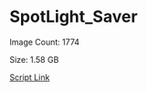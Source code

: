 # SpotLight_Saver

Image Count: 1774

Size: 1.58 GB

[Script Link](https://github.com/liuyal/Archive/blob/master/Python/Utilities/Miscellaneous/spotlight_saver.py)